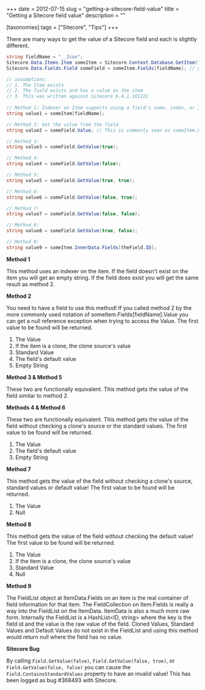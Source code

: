 +++
date = 2012-07-15
slug = "getting-a-sitecore-field-value"
title = "Getting a Sitecore field value"
description = ""

[taxonomies]
tags = ["Sitecore", "Tips"]
+++

There are many ways to get the value of a Sitecore field and each is slightly different.

<!-- more -->

```c#
string fieldName = "__Icon";
Sitecore.Data.Items.Item someItem = Sitecore.Context.Database.GetItem("/sitecore/content");
Sitecore.Data.Fields.Field someField = someItem.Fields[fieldName]; // you could use field name, ID or index here

// assumptions:
// 1. The Item exists
// 2. The field exists and has a value on the item
// 3. This was written against Sitecore 6.4.1.101221
                
// Method 1: Indexer on Item supports using a field's name, index, or ID
string value1 = someItem[fieldName];

// Method 2: Get the value from the field
string value2 = someField.Value; // This is commonly seen as someItem.Fields[fieldName].Value

// Method 3: 
string value3 = someField.GetValue(true);

// Method 4: 
string value4 = someField.GetValue(false);

// Method 5: 
string value5 = someField.GetValue(true, true);

// Method 6: 
string value6 = someField.GetValue(false, true);

// Method 7: 
string value7 = someField.GetValue(false, false);

// Method 8: 
string value8 = someField.GetValue(true, false);

// Method 9: 
string value9 = someItem.InnerData.Fields[theField.ID]; 
```

**Method 1**

This method uses an indexer on the item. If the field doesn't exist on the item you will get an empty string. If the field does exist you will get the same result as method 2.

**Method 2**

You need to have a field to use this method! If you called method 2 by the more commonly used notation of someItem.Fields[fieldName].Value you can get a null reference exception when trying to access the Value. The first  value to be found will be returned. 

1.  The Value
2.  If the item is a clone, the clone source's value
3.  Standard Value
4.  The field's default value
5.  Empty String

**Method 3 & Method 5**

These two are functionally equivalent. This method gets the value of the field similar to method 2.

**Methods 4 & Method 6**

These two are functionally equivalent. This method gets the value of the field without checking a clone's source or the standard values. The first value to be found will be returned. 

1.  The Value
2.  The field's default value
3.  Empty String

**Method 7** 

This method gets the value of the field without checking a clone's source, standard values or default value! The first value to be found will be returned. 

1.  The Value
2.  Null


**Method 8** 

This method gets the value of the field without checking the default value! The first value to be found will be returned. 

1.  The Value
2.  If the item is a clone, the clone source's value
3.  Standard Value
4.  Null


**Method 9**

The FieldList object at ItemData.Fields on an item is the real container of field information for that item. The FieldCollection on Item.Fields is really a way into the FieldList on the ItemData. ItemData is also a much more raw form. Internally the FieldList is a HashList<ID, string> where the key is the field id and the value is the raw value of the field. Cloned Values, Standard Values and Default Values do not exist in the FieldList and using this method would return null where the field has no value.

**Sitecore Bug** 

By calling `Field.GetValue(false)`, `Field.GetValue(false, true)`, or `Field.GetValue(false, false)` you can cause the `Field.ContainsStandardValues` property to have an invalid value! This has been logged as bug #368493 with Sitecore.